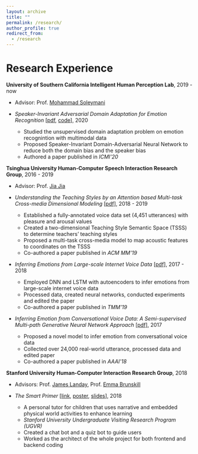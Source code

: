 ```yaml
---
layout: archive
title: ""
permalink: /research/
author_profile: true
redirect_from:
  - /research
---
```


Research Experience
======
**University of Southern California Intelligent Human Perception Lab**, 2019 - now

* Advisor: Prof. [Mohammad Soleymani](https://www.ihp-lab.org/)

* *Speaker-Invariant Adversarial Domain Adaptation for Emotion Recognition* [[pdf](https://yufengyin.github.io/files/icmi20.pdf), [code](https://github.com/intelligent-human-perception-laboratory/Speaker-Invariant-Domain-Adversarial-Neural-Networks)], 2020
  * Studied the unsupervised domain adaptation problem on emotion recognintion with multimodal data
  * Proposed Speaker-Invariant Domain-Adversarial Neural Network to reduce both the domain bias and the speaker bias
  * Authored a paper published in *ICMI'20*

**Tsinghua University Human-Computer Speech Interaction Research Group**, 2016 - 2019

* Advisor: Prof. [Jia Jia](https://hcsi.cs.tsinghua.edu.cn/)

* *Understanding the Teaching Styles by an Attention based Multi-task Cross-media Dimensional Modeling* [[pdf]](https://yufengyin.github.io/files/mm19.pdf), 2018 - 2019
  * Established a fully-annotated voice data set (4,451 utterances) with pleasure and arousal values
  * Created a two-dimensional Teaching Style Semantic Space (TSSS) to determine teachers’ teaching styles
  * Proposed a multi-task cross-media model to map acoustic features to coordinates on the TSSS
  * Co-authored a paper published in *ACM MM'19*

* *Inferring Emotions from Large-scale Internet Voice Data*  [[pdf]](https://yufengyin.github.io/files/tmm19.pdf), 2017 - 2018
  * Employed DNN and LSTM with autoencoders to infer emotions from large-scale internet voice data
  * Processed data, created neural networks, conducted experiments and edited the paper
  * Co-authored a paper published in *TMM'19*

* *Inferring Emotion from Conversational Voice Data: A Semi-supervised Multi-path Generative Neural Network Approach* [[pdf]](https://yufengyin.github.io/files/aaai18.pdf), 2017
  * Proposed a novel model to infer emotion from conversational voice data
  * Collected over 24,000 real-world utterance, processed data and edited paper
  * Co-authored a paper published in *AAAI'18*

**Stanford University Human-Computer Interaction Research Group**, 2018

* Advisors: Prof. [James Landay](https://profiles.stanford.edu/james-landay), Prof. [Emma Brunskill](https://cs.stanford.edu/people/ebrun/)

* *The Smart Primer* [[link](https://hci.stanford.edu/research/smartprimer/projects/smartprimer.html), [poster](https://yufengyin.github.io/files/poster.pdf), [slides](https://yufengyin.github.io/files/slides.pdf)], 2018
  * A personal tutor for children that uses narrative and embedded physical world activities to enhance learning
  * *Stanford University Undergraduate Visiting Research Program (UGVR)*
  * Created a chat bot and a quiz bot to guide users
  * Worked as the architect of the whole project for both frontend and backend coding

